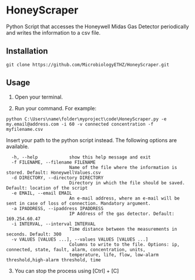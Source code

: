# HoneyScraper
Python Script that accesses the Honeywell Midas Gas Detector periodically and writes the information to a csv file.

## Installation
```
git clone https://github.com/MicrobiologyETHZ/HoneyScraper.git
```

## Usage
1) Open your terminal.

2) Run your command.
For example:
```
python C:\Users\name\folder\myproject\code\HoneyScraper.py -e my.email@address.com -i 60 -v connected concentration -f myfilename.csv
```
Insert your path to the python script instead.
The following options are available.
```
  -h, --help            show this help message and exit
  -f FILENAME, --filename FILENAME
                        Name of the file where the information is stored. Default: HoneywellValues.csv
  -d DIRECTORY, --directory DIRECTORY
                        Directory in which the file should be saved. Default: location of the script
  -e EMAIL, --email EMAIL
                        An e-mail address, where an e-mail will be sent in case of loss of connection. Mandatory argument.
  -a IPADDRESS, --ipaddress IPADDRESS
                        IP Address of the gas detector. Default: 169.254.60.47
  -i INTERVAL, --interval INTERVAL
                        Time distance between the measurements in seconds. Default: 300
  -v VALUES [VALUES ...], --values VALUES [VALUES ...]
                        Columns to write to the file. Options: ip, connected, state, fault, alarm, concentration, units,
                        temperature, life, flow, low-alarm threshold,high-alarm threshold, time
```

3) You can stop the process using [Ctrl] + [C]

